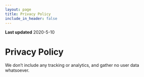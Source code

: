 ```yaml
---
layout: page
title: Privacy Policy
include_in_header: false
---
```


**Last updated**
2020-5-10

# Privacy Policy

We don’t include any tracking or analytics, and gather no user data whatsoever.
